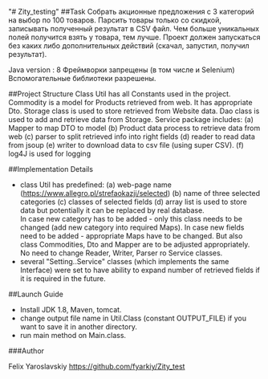 "# Zity_testing" 
##Task
Собрать акционные предложения с 3 категорий на выбор по 100 товаров. Парсить товары только со скидкой, записывать полученный результат в CSV файл. Чем больше уникальных полей получится взять у товара, тем лучше.
Проект должен запускаться без каких либо дополнительных действий (скачал, запустил, получил результат).

Java version : 8
Фреймворки запрещены (в том числе и Selenium)
Вспомогательные библиотеки разрешены.

##Project Structure
Class Util has all Constants used in the project.
Commodity is a model for Products retrieved from web. It has appropriate Dto.
Storage class is used to store retrieved from Website data.
Dao class is used to add and retrieve data from Storage.
Service package includes: 
(a) Mapper to map DTO to model
(b) Product data process to retrieve data from web
(c) parser to split retrieved info into right fields
(d) reader to read data from jsoup
(e) writer to download data to csv file (using super CSV).
(f) log4J is used for logging

##Implementation Details
- class Util has predefined: 
(a) web-page name (https://www.allegro.pl/strefaokazji/selected) 
(b) name of three selected categories
(c) classes of selected fields
(d) array list is used to store data but potentially it can be replaced by real database.  
In case new category has to be added - only this class needs to be changed (add new category into required Maps). In case new fields need to be added - appropriate Maps have to be changed. But also class Commodities, Dto and Mapper are to be adjusted appropriately. No need to change Reader, Writer, Parser ro Service classes.  
- several "Setting..Service" classes (which implements the same Interface) were set to have ability to expand number of retrieved fields if it is required in the future.  

##Launch Guide
- Install JDK 1.8, Maven, tomcat.
- change output file name in Util.Class (constant OUTPUT_FILE) if you want to save it in another directory.
- run main method on Main.class.

###Author

Felix Yaroslavskiy
https://github.com/fyarkiy/Zity_test
